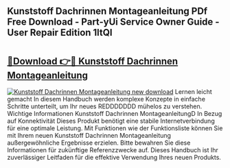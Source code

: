 ## Kunststoff Dachrinnen Montageanleitung PDf Free Download - Part-yUi Service Owner Guide - User Repair Edition 1ltQI

# <h2><a href="http://df8ibvc.blite.top/?on=Kunststoff+Dachrinnen+Montageanleitung">🔗Download 👉🔴 Kunststoff Dachrinnen Montageanleitung</a></h2>

[![Kunststoff Dachrinnen Montageanleitung new download](https://i.imgur.com/lujVjoI.png)](http://df8ibvc.blite.top/?on=Kunststoff+Dachrinnen+Montageanleitung)
Lernen leicht gemacht In diesem Handbuch werden komplexe Konzepte in einfache Schritte unterteilt, um Ihr neues REDDDDDDD mühelos zu verstehen. Wichtige Informationen Kunststoff Dachrinnen MontageanleitungD In Bezug auf Konnektivität Dieses Produkt benötigt eine stabile Internetverbindung für eine optimale Leistung. Mit Funktionen wie der Funktionsliste können Sie mit Ihrem neuen Kunststoff Dachrinnen Montageanleitung außergewöhnliche Ergebnisse erzielen. Bitte bewahren Sie diese Informationen für zukünftige Referenzzwecke auf. Dieses Handbuch ist Ihr zuverlässiger Leitfaden für die effektive Verwendung Ihres neuen Produkts.
